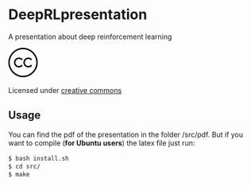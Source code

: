 # DeepRLpresentation
A presentation about deep reinforcement learning

![alt text](images/cc-logo.png "CC")


Licensed under [creative commons](https://github.com/felipessalvatore/RNNpresentation/blob/master/LICENSE)


## Usage

You can find the pdf of the presentation in the folder /src/pdf. But if you want to compile (**for Ubuntu users**) the latex file just run:

```
$ bash install.sh 
$ cd src/
$ make
```
